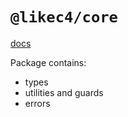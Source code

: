# `@likec4/core`

[docs](https://likec4.dev/)

Package contains:

- types
- utilities and guards
- errors
